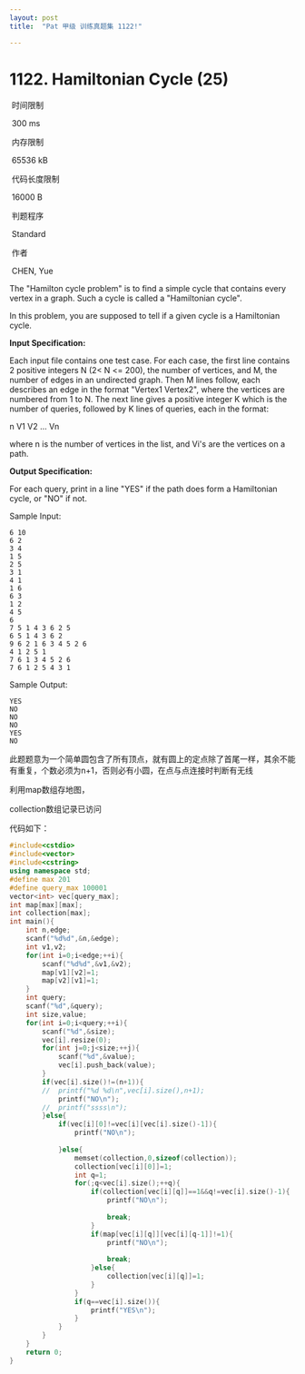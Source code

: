 ```yaml
---
layout: post
title:  "Pat 甲级 训练真题集 1122!"

---
```

# 1122. Hamiltonian Cycle (25)

​    时间限制  

​    300 ms

​    内存限制  

​    65536 kB

​    代码长度限制  

​    16000 B

​      判题程序    

​      Standard    

​      作者    

​      CHEN, Yue

The "Hamilton cycle problem" is to find a simple cycle that contains every vertex in a graph.  Such a cycle is called a "Hamiltonian cycle".

In this problem, you are supposed to tell if a given cycle is a Hamiltonian cycle.

**Input Specification:**

Each input file contains one test case.  For each case, the first line contains 2 positive integers N (2< N <= 200), the number of vertices, and M, the number of edges in an undirected graph.  Then M lines follow, each describes an edge in the format "Vertex1 Vertex2", where the vertices are numbered from 1 to N.  The next line gives a positive integer K which is the number of queries, followed by K lines of queries, each in the format:

n V1 V2 ... Vn

where n is the number of vertices in the list, and Vi's are the vertices on a path.

**Output Specification:**

For each query, print in a line "YES" if the path does form a Hamiltonian cycle, or "NO" if not.

Sample Input:

```
6 10
6 2
3 4
1 5
2 5
3 1
4 1
1 6
6 3
1 2
4 5
6
7 5 1 4 3 6 2 5
6 5 1 4 3 6 2
9 6 2 1 6 3 4 5 2 6
4 1 2 5 1
7 6 1 3 4 5 2 6
7 6 1 2 5 4 3 1

```

Sample Output:

```
YES
NO
NO
NO
YES
NO
```

此题题意为一个简单圆包含了所有顶点，就有圆上的定点除了首尾一样，其余不能有重复，个数必须为n+1，否则必有小圆，在点与点连接时判断有无线

利用map数组存地图，

collection数组记录已访问

代码如下：

```c++
#include<cstdio>
#include<vector>
#include<cstring>
using namespace std;
#define max 201
#define query_max 100001
vector<int> vec[query_max];
int map[max][max];
int collection[max];
int main(){
	int n,edge;
	scanf("%d%d",&n,&edge);
	int v1,v2;
	for(int i=0;i<edge;++i){
		scanf("%d%d",&v1,&v2);
		map[v1][v2]=1;
		map[v2][v1]=1;
	}
	int query;	
	scanf("%d",&query);
	int size,value;
	for(int i=0;i<query;++i){
		scanf("%d",&size);
		vec[i].resize(0);
		for(int j=0;j<size;++j){
			scanf("%d",&value);
			vec[i].push_back(value);
		}
		if(vec[i].size()!=(n+1)){
		//	printf("%d %d\n",vec[i].size(),n+1);
			printf("NO\n");
		//	printf("ssss\n");
		}else{
			if(vec[i][0]!=vec[i][vec[i].size()-1]){
				printf("NO\n");
		
			}else{
				memset(collection,0,sizeof(collection));
				collection[vec[i][0]]=1;
				int q=1;
				for(;q<vec[i].size();++q){
					if(collection[vec[i][q]]==1&&q!=vec[i].size()-1){
						printf("NO\n");
						
						break;
					}
					if(map[vec[i][q]][vec[i][q-1]]!=1){
						printf("NO\n");
						
						break;
					}else{
						collection[vec[i][q]]=1;
					}
				}
				if(q==vec[i].size()){
					printf("YES\n");
				}
			}		
		}	
	}
	return 0;
}
```



